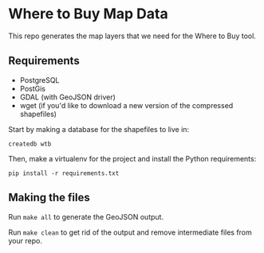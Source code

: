 # Where to Buy Map Data

This repo generates the map layers that we need for the Where to Buy tool.

## Requirements

- PostgreSQL
- PostGis
- GDAL (with GeoJSON driver)
- wget (if you'd like to download a new version of the compressed shapefiles)

Start by making a database for the shapefiles to live in:

`createdb wtb`

Then, make a virtualenv for the project and install the Python requirements:

`pip install -r requirements.txt`

## Making the files

Run `make all` to generate the GeoJSON output. 

Run `make clean` to get rid of the output and remove intermediate files from your repo.